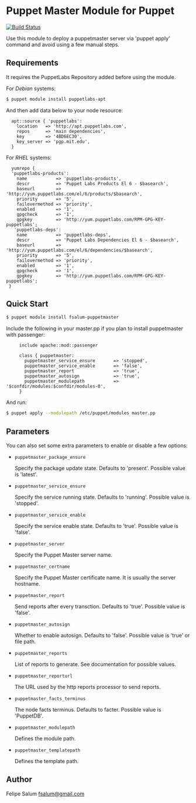 Puppet Master Module for Puppet
===============================
[![Build Status](https://secure.travis-ci.org/fsalum/puppet-puppetmaster.png)](http://travis-ci.org/fsalum/puppet-puppetmaster)

Use this module to deploy a puppetmaster server via 'puppet apply' command and
avoid using a few manual steps.

Requirements
------------

It requires the PuppetLabs Repository added before using the module.

For *Debian* systems:

```bash
$ puppet module install puppetlabs-apt
```

And then add data below to your node resource:

      apt::source { 'puppetlabs':
        location   => 'http://apt.puppetlabs.com',
        repos      => 'main dependencies',
        key        => '4BD6EC30',
        key_server => 'pgp.mit.edu',
      }

For *RHEL* systems:

      yumrepo {
      'puppetlabs-products':
        name           => 'puppetlabs-products',
        descr          => 'Puppet Labs Products El 6 - $basearch',
        baseurl        => 'http://yum.puppetlabs.com/el/6/products/$basearch',
        priority       => '5',
        failovermethod => 'priority',
        enabled        => '1',
        gpgcheck       => '1',
        gpgkey         => 'http://yum.puppetlabs.com/RPM-GPG-KEY-puppetlabs';
       'puppetlabs-deps':
        name           => 'puppetlabs-deps',
        descr          => 'Puppet Labs Dependencies El 6 - $basearch',
        baseurl        => 'http://yum.puppetlabs.com/el/6/dependencies/$basearch',
        priority       => '5',
        failovermethod => 'priority',
        enabled        => '1',
        gpgcheck       => '1',
        gpgkey         => 'http://yum.puppetlabs.com/RPM-GPG-KEY-puppetlabs';
     }


Quick Start
-----------

```bash
$ puppet module install fsalum-puppetmaster
```

Include the following in your master.pp if you plan to install puppetmaster with passenger:

         include apache::mod::passenger

         class { puppetmaster:
           puppetmaster_service_ensure       => 'stopped',
           puppetmaster_service_enable       => 'false',
           puppetmaster_report               => 'true',
           puppetmaster_autosign             => 'true',
           puppetmaster_modulepath           => '$confdir/modules:$confdir/modules-0',
         }

And run: 

```bash
$ puppet apply --modulepath /etc/puppet/modules master.pp
```

Parameters
----------

You can also set some extra parameters to enable or disable a few options:

* `puppetmaster_package_ensure`

    Specify the package update state. Defaults to 'present'. Possible value is 'latest'.

* `puppetmaster_service_ensure`

    Specify the service running state. Defaults to 'running'. Possible value is 'stopped'.

* `puppetmaster_service_enable`

    Specify the service enable state. Defaults to 'true'. Possible value is 'false'.

* `puppetmaster_server`

    Specify the Puppet Master server name. 

* `puppetmaster_certname`

    Specify the Puppet Master certificate name. It is usually the server hostname. 

* `puppetmaster_report`

    Send reports after every transction. Defaults to 'true'. Possible value is 'false'.

* `puppetmaster_autosign`

   Whether to enable autosign. Defaults to 'false'. Possible value is 'true' or file path.

* `puppetmaster_reports`

   List of reports to generate. See documentation for possible values.

* `puppetmaster_reporturl`

   The URL used by the http reports processor to send reports.

* `puppetmaster_facts_terminus`

   The node facts terminus. Defaults to facter. Possible value is 'PuppetDB'.

* `puppetmaster_modulepath`

   Defines the module path.

* `puppetmaster_templatepath`

   Defines the template path.

Author
------
Felipe Salum <fsalum@gmail.com>
